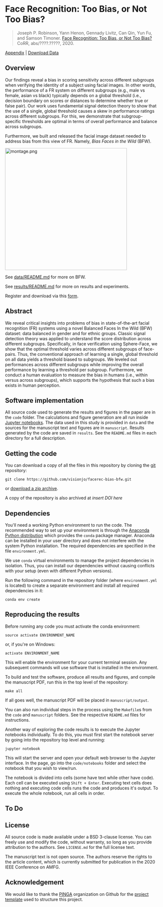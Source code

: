# Face Recognition: Too Bias, or Not Too Bias?



<div>
<blockquote>
         Joseph P. Robinson, Yann Henon, Gennady Livitz, Can Qin, Yun Fu, and Samson Timoner.
         <a href="papers/tpami-final.pdf"> Face Recognition: Too Bias, or Not Too Bias?</a> CoRR, abs/????.?????, 2020.
</blockquote>
</div>
<div>
    <div>
      <a href="papers/pami-appendix.pdf"> Appendix</a>  | 
      <a href="https://northeastern-my.sharepoint.com/:u:/g/personal/robinson_jo_northeastern_edu/EY2_oZ3xCspJrGLms8nOy-cBjKJO_Azd7XemctvusWp1vw?e=TLBmhm">Download Data</a> 
     </div>
    <div style="display: none;" id="robinsonfacebias2020">
      <pre class="bibtex">@article{robinson:facebias:2020,
      author        = "Joseph Robinson and Yann Henon and Gennady Livitz and Can Qin and Yun Fu and Samson Timoner",
      title         = "Face Recognition: Too Bias, or Not Too Bias?",
      journal       = "CoRR",
      year          = "2020",
      volume        = "abs/????.?????",
      url           = "http://arxiv.org/abs/????.?????",
      archiveprefix = "arXiv",
      eprint        = "????.?????",
      timestamp     = "Wed, 29 May 2019 11:27:50 +0200",
      biburl        = "https://dblp.org/rec/bib/journals/corr/abs-????-?????",
      bibsource     = "dblp computer science bibliography, https://dblp.org"
      }
    </pre>
  </div>

## Overview
Our findings reveal a bias in scoring sensitivity across different subgroups when verifying the identity of a subject
using facial images. In other words, the performance of a FR system on different subgroups (e.g., male vs female,
asian vs black) typically depends on a global threshold (i.e., decision boundary on scores or distances to determine
whether true or false pair). Our work uses fundamental signal detection theory to show that the use of a single,
global threshold causes a skew in performance ratings across different subgroups. For this, we demonstrate that
subgroup-specific thresholds are optimal in terms of overall performance and balance across subgroups.

Furthermore, we built and released the facial image dataset needed to address bias from this view of FR. Namely, *Bias Faces in the Wild* (BFW).

<img src=manuscript/figures/montage.png alt="montage.png" width="400"/>

See [data/README.md](data/README.md) for more on BFW.

See [results/README.md](results/README.md) for more on results and experiments.


Register and download via this [form](https://northeastern-my.sharepoint.com/:u:/g/personal/robinson_jo_northeastern_edu/EUBGBL941IxAvLn7EyDf-z4B4GWKv0wiTD6aju14R5Kfnw?e=T2hj56).

## Abstract

We reveal critical insights into problems of bias in state-of-the-art facial recognition (FR) systems using a novel 
Balanced Faces In the Wild (BFW) dataset: data balanced in gender and for ethnic groups. Classic signal detection theory 
was applied to understand the score distribution across different subgroups. Specifically, in face verification using 
Sphere-Face, we show that the optimal threshold varies across different subgroups of face-pairs. Thus, the conventional 
approach of learning a single, global threshold on all data yields a threshold biased to subgroups. We leveled out 
performances across different subgroups while improving the overall performance by learning a threshold per subgroup. 
Furthermore, we conduct a human evaluation to measure the bias in humans (i.e., within versus across subgroups), which 
supports the hypothesis that such a bias exists in human perception.

## Software implementation
All source code used to generate the results and figures in the paper are in
the `code` folder.
The calculations and figure generation are all run inside
[Jupyter notebooks](http://jupyter.org/).
The data used in this study is provided in `data` and the sources for the
manuscript text and figures are in `manuscript`.
Results generated by the code are saved in `results`.
See the `README.md` files in each directory for a full description.


## Getting the code

You can download a copy of all the files in this repository by cloning the
[git](https://git-scm.com/) repository:

    git clone https://github.com/visionjo/facerec-bias-bfw.git

or [download a zip archive](https://github.com/pinga-lab/PAPER-REPO/archive/master.zip).

A copy of the repository is also archived at *insert DOI here*


## Dependencies

You'll need a working Python environment to run the code.
The recommended way to set up your environment is through the
[Anaconda Python distribution](https://www.anaconda.com/download/) which
provides the `conda` package manager.
Anaconda can be installed in your user directory and does not interfere with
the system Python installation.
The required dependencies are specified in the file `environment.yml`.

We use `conda` virtual environments to manage the project dependencies in
isolation.
Thus, you can install our dependencies without causing conflicts with your
setup (even with different Python versions).

Run the following command in the repository folder (where `environment.yml`
is located) to create a separate environment and install all required
dependencies in it:

    conda env create


## Reproducing the results

Before running any code you must activate the conda environment:

    source activate ENVIRONMENT_NAME

or, if you're on Windows:

    activate ENVIRONMENT_NAME

This will enable the environment for your current terminal session.
Any subsequent commands will use software that is installed in the environment.

To build and test the software, produce all results and figures, and compile
the manuscript PDF, run this in the top level of the repository:

    make all

If all goes well, the manuscript PDF will be placed in `manuscript/output`.

You can also run individual steps in the process using the `Makefile`s from the
`code` and `manuscript` folders. See the respective `README.md` files for
instructions.

Another way of exploring the code results is to execute the Jupyter notebooks
individually.
To do this, you must first start the notebook server by going into the
repository top level and running:

    jupyter notebook

This will start the server and open your default web browser to the Jupyter
interface. In the page, go into the `code/notebooks` folder and select the
notebook that you wish to view/run.

The notebook is divided into cells (some have text while other have code).
Each cell can be executed using `Shift + Enter`.
Executing text cells does nothing and executing code cells runs the code
and produces it's output.
To execute the whole notebook, run all cells in order.

## To Do

## License

All source code is made available under a BSD 3-clause license. You can freely
use and modify the code, without warranty, so long as you provide attribution
to the authors. See `LICENSE.md` for the full license text.

The manuscript text is not open source. The authors reserve the rights to the
article content, which is currently submitted for publication in the
2020 IEEE Conference on AMFG.

## Acknowledgement
We would like to thank the [PINGA](https://github.com/pinga-lab?type=source) organization on Github for the
 [project template](https://github.com/pinga-lab/paper-template) used to structure this project.
